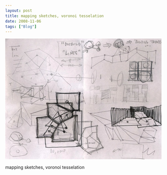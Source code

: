 ```yaml
---
layout: post
title: mapping sketches, voronoi tesselation
date: 2008-11-06
tags: ["Blog"]
---
```


![](k3Im6rfOqfypvc4pyBxhpxBDo1_500.jpg)  

mapping sketches, voronoi tesselation
